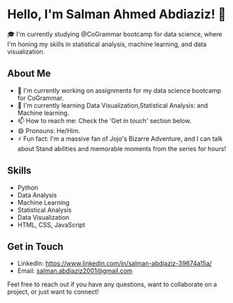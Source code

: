 # Hello, I'm Salman Ahmed Abdiaziz! 👋

🎓 I'm currently studying @CoGrammar bootcamp for data science, where I'm honing my skills in statistical analysis, machine learning, and data visualization.



## About Me

- 🔭 I'm currently working on assignments for my data science bootcamp for CoGrammar.
- 🌱 I'm currently learning Data Visualization,Statistical Analysis: and Machine learning.
- 📫 How to reach me: Check the 'Get in touch' section below.
- 😄 Pronouns: He/Him.
- ⚡ Fun fact: I'm a massive fan of Jojo's Bizarre Adventure, and I can talk about Stand abilities and memorable moments from the series for hours!

## Skills

- Python
- Data Analysis
- Machine Learning
- Statistical Analysis
- Data Visualization
- HTML, CSS, JavaScript

## Get in Touch

- LinkedIn: https://www.linkedin.com/in/salman-abdiaziz-39674a15a/
- Email: salman.abdiaziz2001@gmail.com

Feel free to reach out if you have any questions, want to collaborate on a project, or just want to connect!

